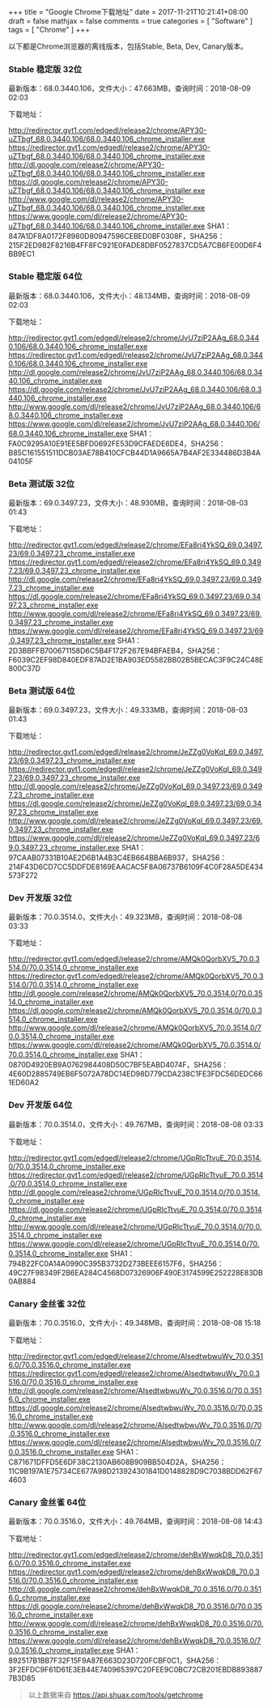 +++
title = "Google Chrome下载地址"
date = 2017-11-21T10:21:41+08:00
draft = false
mathjax = false
comments = true
categories = [ "Software" ]
tags = [ "Chrome" ]
+++

以下都是Chrome浏览器的离线版本，包括Stable, Beta, Dev, Canary版本。

<!--more-->

### Stable 稳定版 32位
最新版本：68.0.3440.106，文件大小：47.663MB，查询时间：2018-08-09 02:03

下载地址：

http://redirector.gvt1.com/edgedl/release2/chrome/APY30-uZTbgf_68.0.3440.106/68.0.3440.106_chrome_installer.exe
https://redirector.gvt1.com/edgedl/release2/chrome/APY30-uZTbgf_68.0.3440.106/68.0.3440.106_chrome_installer.exe
http://dl.google.com/release2/chrome/APY30-uZTbgf_68.0.3440.106/68.0.3440.106_chrome_installer.exe
https://dl.google.com/release2/chrome/APY30-uZTbgf_68.0.3440.106/68.0.3440.106_chrome_installer.exe
http://www.google.com/dl/release2/chrome/APY30-uZTbgf_68.0.3440.106/68.0.3440.106_chrome_installer.exe
https://www.google.com/dl/release2/chrome/APY30-uZTbgf_68.0.3440.106/68.0.3440.106_chrome_installer.exe
SHA1：847A1DF8A0172F8980D80947596CEBED0BF0308F，SHA256：215F2ED982F8216B4FF8FC921E0FADE8DBF0527837CD5A7CB6FE00D6F4BB9EC1

### Stable 稳定版 64位
最新版本：68.0.3440.106，文件大小：48.134MB，查询时间：2018-08-09 02:03

下载地址：

http://redirector.gvt1.com/edgedl/release2/chrome/JvU7ziP2AAg_68.0.3440.106/68.0.3440.106_chrome_installer.exe
https://redirector.gvt1.com/edgedl/release2/chrome/JvU7ziP2AAg_68.0.3440.106/68.0.3440.106_chrome_installer.exe
http://dl.google.com/release2/chrome/JvU7ziP2AAg_68.0.3440.106/68.0.3440.106_chrome_installer.exe
https://dl.google.com/release2/chrome/JvU7ziP2AAg_68.0.3440.106/68.0.3440.106_chrome_installer.exe
http://www.google.com/dl/release2/chrome/JvU7ziP2AAg_68.0.3440.106/68.0.3440.106_chrome_installer.exe
https://www.google.com/dl/release2/chrome/JvU7ziP2AAg_68.0.3440.106/68.0.3440.106_chrome_installer.exe
SHA1：FA0C9295A10E91EE5BFD0692FE53D9CFAEDE6DE4，SHA256：B85C161551511DCB03AE78B410CFCB44D1A9665A7B4AF2E334486D3B4A04105F

### Beta 测试版 32位
最新版本：69.0.3497.23，文件大小：48.930MB，查询时间：2018-08-03 01:43

下载地址：

http://redirector.gvt1.com/edgedl/release2/chrome/EFa8ri4YkSQ_69.0.3497.23/69.0.3497.23_chrome_installer.exe
https://redirector.gvt1.com/edgedl/release2/chrome/EFa8ri4YkSQ_69.0.3497.23/69.0.3497.23_chrome_installer.exe
http://dl.google.com/release2/chrome/EFa8ri4YkSQ_69.0.3497.23/69.0.3497.23_chrome_installer.exe
https://dl.google.com/release2/chrome/EFa8ri4YkSQ_69.0.3497.23/69.0.3497.23_chrome_installer.exe
http://www.google.com/dl/release2/chrome/EFa8ri4YkSQ_69.0.3497.23/69.0.3497.23_chrome_installer.exe
https://www.google.com/dl/release2/chrome/EFa8ri4YkSQ_69.0.3497.23/69.0.3497.23_chrome_installer.exe
SHA1：2D3BBFFB700671158D6C5B4F172F267E94BFAEB4，SHA256：F6039C2EF98D840EDF87AD2E1BA903ED5582BB02B5BECAC3F9C24C48E800C37D

### Beta 测试版 64位
最新版本：69.0.3497.23，文件大小：49.333MB，查询时间：2018-08-03 01:43

下载地址：

http://redirector.gvt1.com/edgedl/release2/chrome/JeZZg0VoKqI_69.0.3497.23/69.0.3497.23_chrome_installer.exe
https://redirector.gvt1.com/edgedl/release2/chrome/JeZZg0VoKqI_69.0.3497.23/69.0.3497.23_chrome_installer.exe
http://dl.google.com/release2/chrome/JeZZg0VoKqI_69.0.3497.23/69.0.3497.23_chrome_installer.exe
https://dl.google.com/release2/chrome/JeZZg0VoKqI_69.0.3497.23/69.0.3497.23_chrome_installer.exe
http://www.google.com/dl/release2/chrome/JeZZg0VoKqI_69.0.3497.23/69.0.3497.23_chrome_installer.exe
https://www.google.com/dl/release2/chrome/JeZZg0VoKqI_69.0.3497.23/69.0.3497.23_chrome_installer.exe
SHA1：97CAAB07331B10AE2D6B1A4B3C4EB664BBA6B937，SHA256：214F43D6CD7CC5DDFDE8169EAACAC5F8A06737B6109F4C0F28A5DE434573F272

### Dev 开发版 32位
最新版本：70.0.3514.0，文件大小：49.323MB，查询时间：2018-08-08 03:33

下载地址：

http://redirector.gvt1.com/edgedl/release2/chrome/AMQk0QorbXV5_70.0.3514.0/70.0.3514.0_chrome_installer.exe
https://redirector.gvt1.com/edgedl/release2/chrome/AMQk0QorbXV5_70.0.3514.0/70.0.3514.0_chrome_installer.exe
http://dl.google.com/release2/chrome/AMQk0QorbXV5_70.0.3514.0/70.0.3514.0_chrome_installer.exe
https://dl.google.com/release2/chrome/AMQk0QorbXV5_70.0.3514.0/70.0.3514.0_chrome_installer.exe
http://www.google.com/dl/release2/chrome/AMQk0QorbXV5_70.0.3514.0/70.0.3514.0_chrome_installer.exe
https://www.google.com/dl/release2/chrome/AMQk0QorbXV5_70.0.3514.0/70.0.3514.0_chrome_installer.exe
SHA1：0870D4920EB9A0762984408D50C7BF5EABD4074F，SHA256：4E60D2885749EB6F5072A78DC14ED98D779CDA238C1FE3FDC56DEDC661ED60A2

### Dev 开发版 64位
最新版本：70.0.3514.0，文件大小：49.767MB，查询时间：2018-08-08 03:33

下载地址：

http://redirector.gvt1.com/edgedl/release2/chrome/UGpRIcTtvuE_70.0.3514.0/70.0.3514.0_chrome_installer.exe
https://redirector.gvt1.com/edgedl/release2/chrome/UGpRIcTtvuE_70.0.3514.0/70.0.3514.0_chrome_installer.exe
http://dl.google.com/release2/chrome/UGpRIcTtvuE_70.0.3514.0/70.0.3514.0_chrome_installer.exe
https://dl.google.com/release2/chrome/UGpRIcTtvuE_70.0.3514.0/70.0.3514.0_chrome_installer.exe
http://www.google.com/dl/release2/chrome/UGpRIcTtvuE_70.0.3514.0/70.0.3514.0_chrome_installer.exe
https://www.google.com/dl/release2/chrome/UGpRIcTtvuE_70.0.3514.0/70.0.3514.0_chrome_installer.exe
SHA1：794B22FC0A14A0990C395B3732D273BEEE6157F6，SHA256：49C27F98349F2B6EA284C4568D07326906F490E3174599E252228E83DB0AB884

### Canary 金丝雀 32位
最新版本：70.0.3516.0，文件大小：49.348MB，查询时间：2018-08-08 15:18

下载地址：

http://redirector.gvt1.com/edgedl/release2/chrome/AIsedtwbwuWv_70.0.3516.0/70.0.3516.0_chrome_installer.exe
https://redirector.gvt1.com/edgedl/release2/chrome/AIsedtwbwuWv_70.0.3516.0/70.0.3516.0_chrome_installer.exe
http://dl.google.com/release2/chrome/AIsedtwbwuWv_70.0.3516.0/70.0.3516.0_chrome_installer.exe
https://dl.google.com/release2/chrome/AIsedtwbwuWv_70.0.3516.0/70.0.3516.0_chrome_installer.exe
http://www.google.com/dl/release2/chrome/AIsedtwbwuWv_70.0.3516.0/70.0.3516.0_chrome_installer.exe
https://www.google.com/dl/release2/chrome/AIsedtwbwuWv_70.0.3516.0/70.0.3516.0_chrome_installer.exe
SHA1：C871671DFFD5E6DF38C2130AB608B909BB504D2A，SHA256：11C9B197A1E75734CE677A98D213924301841D0148828D9C7038BDD62F674603

### Canary 金丝雀 64位
最新版本：70.0.3516.0，文件大小：49.764MB，查询时间：2018-08-08 14:43

下载地址：

http://redirector.gvt1.com/edgedl/release2/chrome/dehBxWwqkD8_70.0.3516.0/70.0.3516.0_chrome_installer.exe
https://redirector.gvt1.com/edgedl/release2/chrome/dehBxWwqkD8_70.0.3516.0/70.0.3516.0_chrome_installer.exe
http://dl.google.com/release2/chrome/dehBxWwqkD8_70.0.3516.0/70.0.3516.0_chrome_installer.exe
https://dl.google.com/release2/chrome/dehBxWwqkD8_70.0.3516.0/70.0.3516.0_chrome_installer.exe
http://www.google.com/dl/release2/chrome/dehBxWwqkD8_70.0.3516.0/70.0.3516.0_chrome_installer.exe
https://www.google.com/dl/release2/chrome/dehBxWwqkD8_70.0.3516.0/70.0.3516.0_chrome_installer.exe
SHA1：892517B1BB7F32F15F9A87E663D23D720FCBF0C1，SHA256：3F2EFDC9F61D61E3EB44E740965397C20FEE9C0BC72CB201EBDB8938877B3D85

> 以上数据来自 https://api.shuax.com/tools/getchrome
